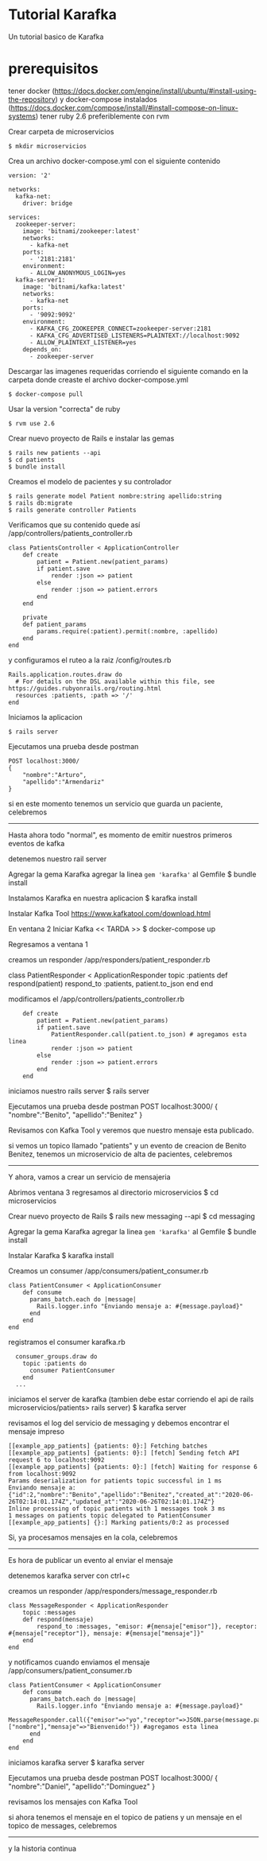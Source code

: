 Tutorial Karafka
================

Un tutorial basico de Karafka

prerequisitos
=============
tener docker (https://docs.docker.com/engine/install/ubuntu/#install-using-the-repository)
y docker-compose instalados (https://docs.docker.com/compose/install/#install-compose-on-linux-systems)
tener ruby 2.6 preferiblemente con rvm


Crear carpeta de microservicios
```
$ mkdir microservicios
```

Crea un archivo docker-compose.yml con el siguiente contenido
```
version: '2'

networks:
  kafka-net:
    driver: bridge

services:
  zookeeper-server:
    image: 'bitnami/zookeeper:latest'
    networks:
      - kafka-net
    ports:
      - '2181:2181'
    environment:
      - ALLOW_ANONYMOUS_LOGIN=yes
  kafka-server1:
    image: 'bitnami/kafka:latest'
    networks:
      - kafka-net    
    ports:
      - '9092:9092'
    environment:
      - KAFKA_CFG_ZOOKEEPER_CONNECT=zookeeper-server:2181
      - KAFKA_CFG_ADVERTISED_LISTENERS=PLAINTEXT://localhost:9092
      - ALLOW_PLAINTEXT_LISTENER=yes
    depends_on:
      - zookeeper-server
```

Descargar las imagenes requeridas corriendo el siguiente comando en la carpeta donde creaste el archivo docker-compose.yml
```
$ docker-compose pull
```

Usar la version "correcta" de ruby
```
$ rvm use 2.6
```

Crear nuevo proyecto de Rails e instalar las gemas
```
$ rails new patients --api
$ cd patients
$ bundle install
```

Creamos el modelo de pacientes y su controlador
```
$ rails generate model Patient nombre:string apellido:string
$ rails db:migrate
$ rails generate controller Patients
```

Verificamos que su contenido quede así /app/controllers/patients_controller.rb
```
class PatientsController < ApplicationController
    def create
        patient = Patient.new(patient_params)
        if patient.save
            render :json => patient
        else
            render :json => patient.errors
        end
    end

    private
    def patient_params
        params.require(:patient).permit(:nombre, :apellido)
    end
end
```

y configuramos el ruteo a la raiz /config/routes.rb
```
Rails.application.routes.draw do
  # For details on the DSL available within this file, see https://guides.rubyonrails.org/routing.html
  resources :patients, :path => '/'
end
```

Iniciamos la aplicacion
```
$ rails server
```

Ejecutamos una prueba desde postman
```
POST localhost:3000/
{
    "nombre":"Arturo",
    "apellido":"Armendariz"
}
```

si en este momento tenemos un servicio que guarda un paciente, celebremos

------------------------------------------------------------------------------------

Hasta ahora todo "normal", es momento de emitir nuestros primeros eventos de kafka

detenemos nuestro rail server

Agregar la gema Karafka
agregar la linea ```gem 'karafka'``` al Gemfile
$ bundle install

Instalamos Karafka en nuestra aplicacion
$ karafka install

Instalar Kafka Tool
https://www.kafkatool.com/download.html

En ventana 2
	Iniciar Kafka << TARDA >>
	$ docker-compose up

Regresamos a ventana 1

creamos un responder /app/responders/patient_responder.rb

class PatientResponder < ApplicationResponder
    topic :patients
    def respond(patient)
        respond_to :patients, patient.to_json
    end
end


modificamos el /app/controllers/patients_controller.rb

```
    def create
        patient = Patient.new(patient_params)
        if patient.save
            PatientResponder.call(patient.to_json) # agregamos esta linea
            render :json => patient
        else
            render :json => patient.errors
        end
    end
```
iniciamos nuestro rails server
$ rails server

Ejecutamos una prueba desde postman
POST localhost:3000/
{
    "nombre":"Benito",
    "apellido":"Benitez"
}


Revisamos con Kafka Tool y veremos que nuestro mensaje esta publicado.

si vemos un topico llamado "patients" y un evento de creacion de Benito Benitez, tenemos un microservicio de alta de pacientes, celebremos

------------------------------------------------------------------------------------

Y ahora, vamos a crear un servicio de mensajeria

Abrimos ventana 3
regresamos al directorio microservicios
$ cd microservicios

Crear nuevo proyecto de Rails
$ rails new messaging --api
$ cd messaging

Agregar la gema Karafka
agregar la linea ```gem 'karafka'``` al Gemfile
$ bundle install

Instalar Karafka
$ karafka install

Creamos un consumer /app/consumers/patient_consumer.rb
```
class PatientConsumer < ApplicationConsumer
    def consume
      params_batch.each do |message|
        Rails.logger.info "Enviando mensaje a: #{message.payload}"
      end
    end
end
```


registramos el consumer karafka.rb
```
  consumer_groups.draw do
    topic :patients do
      consumer PatientConsumer
    end
  ...
```

iniciamos el server de karafka (tambien debe estar corriendo el api de rails microservicios/patients> rails server)
$ karafka server


revisamos el log del servicio de messaging y debemos encontrar el mensaje impreso
```
[[example_app_patients] {patients: 0}:] Fetching batches
[[example_app_patients] {patients: 0}:] [fetch] Sending fetch API request 6 to localhost:9092
[[example_app_patients] {patients: 0}:] [fetch] Waiting for response 6 from localhost:9092
Params deserialization for patients topic successful in 1 ms
Enviando mensaje a: {"id":2,"nombre":"Benito","apellido":"Benitez","created_at":"2020-06-26T02:14:01.174Z","updated_at":"2020-06-26T02:14:01.174Z"}
Inline processing of topic patients with 1 messages took 3 ms
1 messages on patients topic delegated to PatientConsumer
[[example_app_patients] {}:] Marking patients/0:2 as processed
```

Si, ya procesamos mensajes en la cola, celebremos

------------------------------------------------------------------------------------

Es hora de publicar un evento al enviar el mensaje

detenemos karafka server con ctrl+c

creamos un responder /app/responders/message_responder.rb
```
class MessageResponder < ApplicationResponder
    topic :messages
    def respond(mensaje)
        respond_to :messages, "emisor: #{mensaje["emisor"]}, receptor: #{mensaje["receptor"]}, mensaje: #{mensaje["mensaje"]}"
    end
end
```


y notificamos cuando enviamos el mensaje /app/consumers/patient_consumer.rb
```
class PatientConsumer < ApplicationConsumer
    def consume
      params_batch.each do |message|
        Rails.logger.info "Enviando mensaje a: #{message.payload}"
        MessageResponder.call({"emisor"=>"yo","receptor"=>JSON.parse(message.payload)["nombre"],"mensaje"=>"Bienvenido!"}) #agregamos esta linea
      end
    end
end
```

iniciamos karafka server
$ karafka server

Ejecutamos una prueba desde postman
POST localhost:3000/
{
    "nombre":"Daniel",
    "apellido":"Dominguez"
}

revisamos los mensajes con Kafka Tool

si ahora tenemos el mensaje en el topico de patiens y un mensaje en el topico de messages, celebremos

------------------------------------------------------------------------------------

y la historia continua
